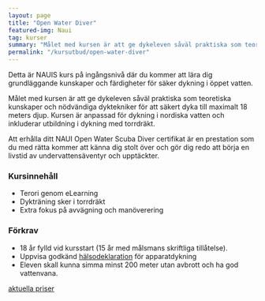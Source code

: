 ```yaml
---
layout: page
title: "Open Water Diver"
featured-img: Naui
tag: kurser
summary: "Målet med kursen är att ge dykeleven såväl praktiska som teoretiska kunskaper och nödvändiga dyktekniker för att säkert dyka till maximalt 18 meters djup."
permalink: "/kursutbud/open-water-diver"
---
```


Detta är NAUIS kurs på ingångsnivå där du kommer att lära dig grundläggande kunskaper och färdigheter för säker dykning i öppet vatten.

Målet med kursen är att ge dykeleven såväl praktiska som teoretiska kunskaper och nödvändiga dyktekniker för att säkert dyka till maximalt 18 meters djup. Kursen är anpassad för dykning i nordiska vatten och inkluderar utbildning i dykning med torrdräkt.

Att erhålla ditt NAUI Open Water Scuba Diver certifikat är en prestation som du med rätta kommer att känna dig stolt över och gör dig redo att börja en livstid av undervattensäventyr och upptäckter.

### Kursinnehåll

* Terori genom eLearning
* Dykträning sker i torrdräkt
* Extra fokus på avvägning och manöverering

### Förkrav

* 18 år fylld vid kursstart (15 år med målsmans skriftliga tillåtelse).
* Uppvisa godkänd [hälsodeklaration](/assets/Diver_Medical_Participant_Questionnaire_10346_SWE_Swedish_2022-02-01.pdf) för apparatdykning
* Eleven skall kunna simma minst 200 meter utan avbrott och ha god vattenvana.

[aktuella priser](/kursutbud/priser)
